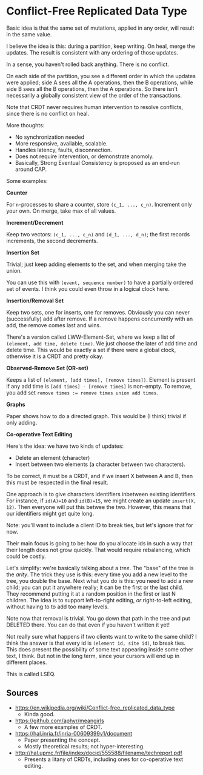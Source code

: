 # Conflict-Free Replicated Data Type

Basic idea is that the same set of mutations, applied in any order,
will result in the same value.

I believe the idea is this: during a partition, keep writing. On heal,
merge the updates. The result is consistent with any ordering of those
updates.

In a sense, you haven't rolled back anything. There is no conflict.

On each side of the partition, you see a different order in which the
updates were applied; side A sees all the A operations, then the B
operations, while side B sees all the B operations, then the A
operations. So there isn't necessarily a globally consistent view of
the order of the transactions.

Note that CRDT never requires human intervention to resolve conflicts,
since there is no conflict on heal.

More thoughts:

* No synchronization needed
* More responsive, available, scalable.
* Handles latency, faults, disconnection.
* Does not require intervention, or demonstrate anomoly.
* Basically, Strong Eventual Consistency is proposed as an end-run
  around CAP.

Some examples:

**Counter**

For `n`-processes to share a counter, store `(c_1, ...,
c_n)`. Increment only your own. On merge, take max of all values.

**Increment/Decrement**

Keep two vectors: `(c_1, ..., c_n)` and `(d_1, ..., d_n)`; the first
records increments, the second decrements.

**Insertion Set**

Trivial; just keep adding elements to the set, and when merging take
the union.

You can use this with `(event, sequence number)` to have a partially
ordered set of events. I think you could even throw in a logical clock
here.

**Insertion/Removal Set**

Keep two sets, one for inserts, one for removes. Obviously you can
never (successfully) add after remove. If a remove happens
concurrently with an add, the remove comes last and wins.

There's a version called LWW-Element-Set, where we keep a list of
`(element, add time, delete time)`. We just choose the later of add
time and delete time. This would be exactly a set if there were a
global clock, otherwise it is a CRDT and pretty okay.

**Observed-Remove Set (OR-set)**

Keeps a list of `(element, [add times], [remove times])`. Element is
present if any add time is `[add times] - [remove times]` is
non-empty. To remove, you add set `remove times := remove times union
add times`.

**Graphs**

Paper shows how to do a directed graph. This would be (I think)
trivial if only adding.

**Co-operative Text Editing**

Here's the idea: we have two kinds of updates:

* Delete an element (character)
* Insert between two elements (a character between two characters).

To be correct, it must be a CRDT, and if we insert X between A and B,
then this must be respected in the final result.

One approach is to give characters identifiers inbetween existing
identifiers. For instance, if `id(A)=10` and `id(B)=15`, we might
create an update `insert(X, 12)`. Then everyone will put this betwee
the two. However, this means that our identifiers might get quite
long.

Note: you'll want to include a client ID to break ties, but let's
ignore that for now.

Their main focus is going to be: how do you allocate ids in such a way
that their length does not grow quickly. That would require
rebalancing, which could be costly.

Let's simplify: we're basically talking about a *tree*. The "base" of
the tree is the *arity*. The trick they use is this: every time you
add a new level to the tree, you double the base. Next what you do is
this: you need to add a new child; you can put it anywhere really; it
can be the first or the last child. They recommend putting it at a
random position in the first or last N children. The idea is to
support left-to-right editing, *or* right-to-left editing, without
having to to add too many levels.

Note now that removal is trivial. You go down that path in the tree
and put DELETED there. You can do that even if you haven't written it
yet!

Not really sure what happens if two clients want to write to the same
child? I think the answer is that every id is `(element id, site id)`,
to break ties. This does present the possibility of some text
appearing inside some other text, I think. But not in the long term,
since your cursors will end up in different places.

This is called LSEQ.

## Sources

* https://en.wikipedia.org/wiki/Conflict-free_replicated_data_type
    * Kinda good.
* https://github.com/aphyr/meangirls
    * A few more examples of CRDT.
* https://hal.inria.fr/inria-00609399v1/document
    * Paper presenting the concept.
    * Mostly theoretical results; not hyper-interesting.
* http://hal.upmc.fr/file/index/docid/555588/filename/techreport.pdf
    * Presents a litany of CRDTs, including ones for co-operative text
      editing.

